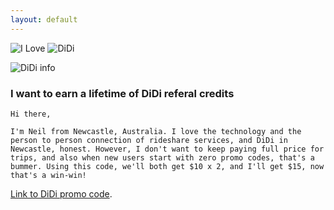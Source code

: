 ```yaml
---
layout: default
---
```


![I Love](https://ilovedidi.github.io/i-heart.png)
![DiDi](https://ilovedidi.github.io/didi.png)

![DiDi info](https://ilovedidi.github.io/twenty-dollars.png)

### I want to earn a lifetime of DiDi referal credits

```
Hi there,

I'm Neil from Newcastle, Australia. I love the technology and the person to person connection of rideshare services, and DiDi in Newcastle, honest. However, I don't want to keep paying full price for trips, and also when new users start with zero promo codes, that's a bummer. Using this code, we'll both get $10 x 2, and I'll get $15, now that's a win-win! 
```

[Link to DiDi promo code](https://d.didiglobal.com/qMmbYZwXrdCJu).
